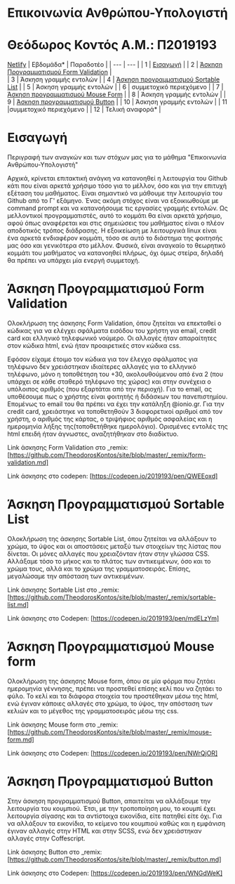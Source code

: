 # Επικοινωνία Ανθρώπου-Υπολογιστή
# Θεόδωρος Κοντός             Α.Μ.: Π2019193
[Netlify](https://hci-p2019193.netlify.app/)
| Εβδομάδα* | Παραδοτέο | 
| --- | --- | 
| 1 | [Εισαγωγή](#Εισαγωγή) | 
| 2 | [Άσκηση Προγραμματισμού Form Validation](#Άσκηση-Προγραμματισμού-Form-Validation) |  
| 3 | Άσκηση γραμμής εντολών | 
| 4 | [Άσκηση προγραμματισμού Sortable List](#Άσκηση-Προγραμματισμού-Sortable-List) | 
| 5 | Άσκηση γραμμής εντολών | 
| 6 | συμμετοχικό περιεχόμενο | 
| 7 | [Άσκηση προγραμματισμού Mouse Form](#Άσκηση-Προγραμματισμού-Mouse-form) | 
| 8 | Άσκηση γραμμής εντολών  | 
| 9 | [Άσκηση προγραμματισμού Button](#Άσκηση-Προγραμματισμού-Button) | 
| 10 | Άσκηση γραμμής εντολών | 
| 11 |συμμετοχικό περιεχόμενο | 
| 12 | Τελική αναφορά* | 

# Εισαγωγή
Περιγραφή των αναγκών και των στόχων μας για το μάθημα "Επικοινωνία Ανθρώπου-Υπολογιστή"

Αρχικά, κρίνεται επιτακτική ανάγκη να κατανοηθεί η λειτουργία του Github κάτι που είναι αρκετά χρήσιμο τόσο για το μέλλον, όσο και για την επιτυχή εξέταση του μαθήματος.
Είναι σημαντικό να μάθουμε την λειτουργία του Github από το Γ' εξάμηνο.
Ένας ακόμη στόχος είναι να εξοικιωθούμε με command prompt και να κατανοήσουμε τις εργασίες γραμμής εντολών. Ως μελλοντικοί προγραμματιστές, αυτό το κομμάτι θα είναι αρκετά χρήσιμο, αφού όπως αναφέρεται και στις σημειώσεις του μαθήματος είναι ο πλέον αποδοτικός τρόπος διάδρασης. Η εξοικείωση με λειτουργικά linux είναι ένα αρκετά ενδιαφέρον κομμάτι, τόσο σε αυτό το διάστημα της φοιτησής μας όσο και γενικότερα στο μέλλον. 
Φυσικά, είναι αναγκαίο το θεωρητικό κομμάτι του μαθήματος να κατανοηθεί πλήρως, όχι όμως στείρα, δηλαδή θα πρέπει να υπάρχει μία ενεργή συμμετοχή. 

# Άσκηση Προγραμματισμού Form Validation
Ολοκλήρωση της άσκησης Form Validation, όπου ζητείται να επεκταθεί ο κώδικας για να ελέγχει σφάλματα εισόδου του χρήστη για email, credit card και ελληνικό τηλεφωνικό νούμερο. Οι αλλαγές ήταν απαραίτητες στον κώδικα html, ενώ ήταν προαιρετικές στον κώδικα css.  

Εφόσον είχαμε έτοιμο τον κώδικα για τον έλεγχο σφάλματος για τηλέφωνο δεν χρειάστηκαν ιδιαίτερες αλλαγές για το ελληνικό τηλέφωνο, μόνο η τοποθέτηση του +30, ακολουθούμενου από ένα 2 (που υπάρχει σε κάθε σταθερό τηλέφωνο της χώρας) και στην συνέχεια ο υπόλοιπος αριθμός (που εξαρτάται από την περιοχή). Για το email, ας υποθέσουμε πως ο χρήστης είναι φοιτητής ή διδάσκων του πανεπιστημίου. Επομένως το email του θα πρέπει να έχει την κατάληξη @ionio.gr. Για την credit card, χρειάστηκε να τοποθετηθούν 3 διαφορετικοί αριθμοί από τον χρήστη, ο αριθμός της κάρτας, ο τριψήφιος αριθμός ασφαλείας και η ημερομηνία λήξης της(τοποθετήθηκε ημερολόγιο). Ορισμένες εντολές της html επειδή ήταν άγνωστες, αναζητήθηκαν στο διαδίκτυο. 

Link άσκησης Form Validation στο _remix: [https://github.com/TheodorosKontos/site/blob/master/_remix/form-validation.md] 

Link άσκησης στο codepen: [https://codepen.io/2019193/pen/QWEEoxd]

# Άσκηση Προγραμματισμού Sortable List
Ολοκλήρωση της άσκησης Sortable List, όπου ζητείται να αλλάξουν το χρώμα, το ύψος και οι αποστάσεις μεταξύ των στοιχείων της λίστας που δίνεται. 
Οι μόνες αλλαγές που χρειαζόνταν ήταν στην γλώσσα CSS. Αλλάξαμε τόσο το μήκος και το πλάτος των αντικειμένων, όσο και το χρώμα τους, αλλά και το χρώμα της γραμματοσειράς. Επίσης, μεγαλώσαμε την απόσταση των αντικειμένων. 

Link άσκησης Sortable List στο _remix: [https://github.com/TheodorosKontos/site/blob/master/_remix/sortable-list.md]

Link άσκησης στο Codepen: [https://codepen.io/2019193/pen/mdELzYm]

# Άσκηση Προγραμματισμού Mouse form
Ολοκλήρωση της άσκησης Mouse form, όπου σε μία φόρμα που ζητάει ημερομηνία γέννησης, πρέπει να προστεθεί επίσης κελί που να ζητάει το φύλο. 
Το κελί και τα διάφορα στοιχεία του προστέθηκαν μέσω της html, ενώ έγιναν κάποιες αλλαγές στο χρώμα, το ύψος, την απόσταση των κελιών και το μέγεθος της γραμματοσειράς μέσω της css.

Link άσκησης Mouse form στο _remix: [https://github.com/TheodorosKontos/site/blob/master/_remix/mouse-form.md]

Link άσκησης στο Codepen: [https://codepen.io/2019193/pen/NWrQjOR]

# Άσκηση Προγραμματισμού Button
Στην άσκηση προγραμματισμού Button, απαιτείται να αλλάξουμε την λειτουργία του κουμπιού. Έτσι, με την τροποποίηση μου, το κουμπί έχει λειτουργία σίγασης και τα αντίστοιχα εικονίδια, είτε πατηθεί είτε όχι. Για να αλλάξουν τα εικονίδια, το κείμενο του κουμπιού καθώς και η εμφάνιση έγιναν αλλαγές στην HTML και στην SCSS, ενώ δεν χρειάστηκαν αλλαγές στην Coffescript. 

Link άσκησης Button στο _remix: [https://github.com/TheodorosKontos/site/blob/master/_remix/button.md]

Link άσκησης στο Codepen: [https://codepen.io/2019193/pen/WNGdWeK]
